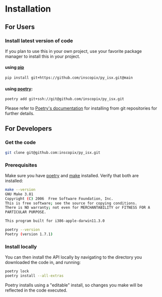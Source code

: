 
# Installation

## For Users

### Install latest version of code 

If you plan to use this in your own project, use your 
favorite package manager to install this in your project.

#### using [pip](https://pypi.org/project/pip/)

```bash
pip install git+https://github.com/inscopix/py_isx.git@main
```

#### using [poetry](https://python-poetry.org/):


```bash
poetry add git+ssh://git@github.com/inscopix/py_isx.git
```

Please refer to [Poetry's documentation](https://python-poetry.org/docs/cli/#add) for installing from
git repositories for further details. 


## For Developers

### Get the code

```bash
git clone git@github.com:inscopix/py_isx.git
```

### Prerequisites 

Make sure you have [poetry](https://python-poetry.org/) and
[make](https://www.gnu.org/software/make//) installed. 
Verify that both are installed:

```bash
make --version
GNU Make 3.81
Copyright (C) 2006  Free Software Foundation, Inc.
This is free software; see the source for copying conditions.
There is NO warranty; not even for MERCHANTABILITY or FITNESS FOR A
PARTICULAR PURPOSE.

This program built for i386-apple-darwin11.3.0
```

```bash
poetry --version
Poetry (version 1.7.1)
```

### Install locally

You can then install the API locally by navigating to the directory you downloaded the code in, and running:

```bash
poetry lock
poetry install --all-extras
```

Poetry installs using a "editable" install, so changes you make will be reflected in the code executed. 



